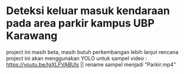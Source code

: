 # Deteksi keluar masuk kendaraan pada area parkir kampus UBP Karawang
project ini masih beta, masih butuh perkembangan lebih lanjut
rencana project ini akan menggunakan YOLO 
untuk sampel video : https://youtu.be/IgXLFVABUls || rename sampel menjadi "Parkir.mp4"



